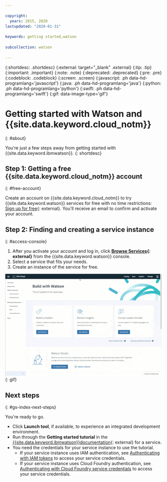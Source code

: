 ```yaml
---

copyright:
  years: 2015, 2020
lastupdated: "2020-01-31"

keywords: getting started,watson

subcollection: watson

---
```


{:shortdesc: .shortdesc}
{:external: target="_blank" .external}
{:tip: .tip}
{:important: .important}
{:note: .note}
{:deprecated: .deprecated}
{:pre: .pre}
{:codeblock: .codeblock}
{:screen: .screen}
{:javascript: .ph data-hd-programlang='javascript'}
{:java: .ph data-hd-programlang='java'}
{:python: .ph data-hd-programlang='python'}
{:swift: .ph data-hd-programlang='swift'}
{:gif: data-image-type='gif'}

# Getting started with Watson and {{site.data.keyword.cloud_notm}}
{: #about}

You're just a few steps away from getting started with {{site.data.keyword.ibmwatson}}.
{: shortdesc}

## Step 1: Getting a free {{site.data.keyword.cloud_notm}} account
{: #free-account}

Create an account on {{site.data.keyword.cloud_notm}} to try {{site.data.keyword.watson}} services for free with no time restrictions: [Sign up for free](https://{DomainName}/registration/?target=%2Fdeveloper%2Fwatson%2Fdashboard){: external}. You'll receive an email to confirm and activate your account.

## Step 2: Finding and creating a service instance
{: #access-console}

1.  After you activate your account and log in, click **[Browse Services](https://{DomainName}/developer/watson/services){: external}** from the {{site.data.keyword.watson}} console.
1.  Select a service that fits your needs.
1.  Create an instance of the service for free.

![Click Menu, and then click Watson](images/ic-create-service.gif){: gif}

## Next steps
{: #gs-index-next-steps}

You're ready to go.

- Click **Launch tool**, if available, to experience an integrated development environment.
- Run through the **Getting started tutorial** in the [{{site.data.keyword.ibmwatson}}documentation](https://{DomainName}/developer/watson/documentation){: external} for a service.
- You need the credentials for your service instance to use the tutorial.
    - If your service instance uses IAM authentication, see [Authenticating with IAM tokens](/docs/watson?topic=watson-iam) to access your service credentials.
    - If your service instance uses Cloud Foundry authentication, see [Authenticating with Cloud Foundry service credentials](/docs/watson?topic=watson-creating-credentials#creating-credentials) to access your service credentials.
